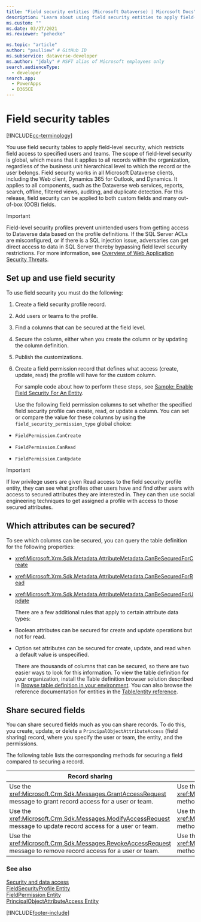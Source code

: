 ```yaml
---
title: "Field security entities (Microsoft Dataverse) | Microsoft Docs" # Intent and product brand in a unique string of 43-59 chars including spaces
description: "Learn about using field security entities to apply field-level security, which restricts field access to specified users and teams." # 115-145 characters including spaces. This abstract displays in the search result.
ms.custom: ""
ms.date: 03/27/2021
ms.reviewer: "pehecke"

ms.topic: "article"
author: "paulliew" # GitHub ID
ms.subservice: dataverse-developer
ms.author: "jdaly" # MSFT alias of Microsoft employees only
search.audienceType: 
  - developer
search.app: 
  - PowerApps
  - D365CE
---
```

# Field security tables

[!INCLUDE[cc-terminology](includes/cc-terminology.md)]

You use field security tables to apply field-level security, which restricts field access to specified users and teams. The scope of field-level security is global, which means that it applies to all records within the organization, regardless of the business unit hierarchical level to which the record or the user belongs. Field security works in all Microsoft Dataverse clients, including the Web client, Dynamics 365 for Outlook, and Dynamics. It applies to all components, such as the Dataverse web services, reports, search, offline, filtered views, auditing, and duplicate detection. For this release, field security can be applied to both custom fields and many out-of-box (OOB) fields.    
  
> [!IMPORTANT]
>  Field-level security profiles prevent unintended users from getting access to Dataverse data based on the profile definitions. If the SQL Server ACLs are misconfigured, or if there is a SQL injection issue, adversaries can get direct access to data in SQL Server thereby bypassing field level security restrictions. For more information, see [Overview of Web Application Security Threats](/previous-versions/f13d73y6(v=vs.140)).  
  
<a name="bkmk_setup"></a>   

## Set up and use field security  
 To use field security you must do the following:  
  
1. Create a field security profile record.  
  
2. Add users or teams to the profile.  
  
3. Find a columns that can be secured at the field level.  
  
4. Secure the column, either when you create the column or by updating the column definition.  
  
5. Publish the customizations.  
  
6. Create a field permission record that defines what access (create, update, read) the profile will have for the custom column.  
  
   For sample code about how to perform these steps, see [Sample: Enable Field Security For An Entity](org-service/samples/enable-field-security-entity.md).  
  
   Use the following field permission columns to set whether the specified field security profile can create, read, or update a column. 
   You can set or compare the value for these columns by using the `field_security_permission_type` global choice:  
  
-   `FieldPermission`.`CanCreate`  
  
-   `FieldPermission`.`CanRead`  
  
-   `FieldPermission`.`CanUpdate`  
  
> [!IMPORTANT]
>  If low privilege users are given Read access to the field security profile entity, they can see what profiles other users have and find other users with access to secured attributes they are interested in. They can then use social engineering techniques to get assigned a profile with access to those secured attributes.  
  
<a name="bkmk_whichattributes"></a>   

## Which attributes can be secured?  
 To see which columns can be secured, you can query the table definition for the following properties:  
  
- <xref:Microsoft.Xrm.Sdk.Metadata.AttributeMetadata.CanBeSecuredForCreate>  
  
- <xref:Microsoft.Xrm.Sdk.Metadata.AttributeMetadata.CanBeSecuredForRead>  
  
- <xref:Microsoft.Xrm.Sdk.Metadata.AttributeMetadata.CanBeSecuredForUpdate>  
  
  There are a few additional rules that apply to certain attribute data types:  
  
- Boolean attributes can be secured for create and update operations but not for read.  
  
- Option set attributes can be secured for create, update, and read when a default value is unspecified.  
  
  There are thousands of columns that can be secured, so there are two easier ways to look for this information. To view the table definition for your organization, install the Table definition browser solution described in [Browse table definition in your environment](browse-your-metadata.md). You can also browse the reference documentation for entities in the [Table/entity reference](reference/about-entity-reference.md).  
  
<a name="bkmk_sharing"></a>   
## Share secured fields  
 You can share secured fields much as you can share records. To do this, you create, update, or delete a `PrincipalObjectAttributeAccess` (field sharing) record, where you specify the user or team, the entity, and the permissions.  
  
 The following table lists the corresponding methods for securing a field compared to securing a record.  
  
|Record sharing|Field access sharing|  
|--------------------|--------------------------|  
|Use the <xref:Microsoft.Crm.Sdk.Messages.GrantAccessRequest> message to grant record access for a user or team.|Use the <xref:Microsoft.Xrm.Sdk.Messages.CreateRequest> message or the <xref:Microsoft.Xrm.Sdk.IOrganizationService>.<xref:Microsoft.Xrm.Sdk.IOrganizationService.Create*> method to grant secured field access for a user or team.|  
|Use the <xref:Microsoft.Crm.Sdk.Messages.ModifyAccessRequest> message to update record access for a user or team.|Use the <xref:Microsoft.Xrm.Sdk.Messages.UpdateRequest> message or the <xref:Microsoft.Xrm.Sdk.IOrganizationService>.<xref:Microsoft.Xrm.Sdk.IOrganizationService.Update*> method to update secured field access for a user or team.|  
|Use the <xref:Microsoft.Crm.Sdk.Messages.RevokeAccessRequest> message to remove record access for a user or team.|Use the <xref:Microsoft.Xrm.Sdk.Messages.DeleteRequest> message or the <xref:Microsoft.Xrm.Sdk.IOrganizationService>.<xref:Microsoft.Xrm.Sdk.IOrganizationService.Delete*> method to remove secured field access for a user or team.|  
  
### See also  
 [Security and data access](security-model.md)   
 [FieldSecurityProfile Entity](reference/entities/fieldsecurityprofile.md)   
 [FieldPermission Entity](reference/entities/fieldpermission.md)   
 [PrincipalObjectAttributeAccess Entity](reference/entities/principalobjectattributeaccess.md)    
 

[!INCLUDE[footer-include](../../includes/footer-banner.md)]
